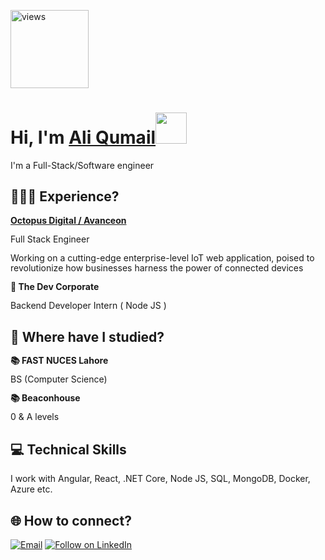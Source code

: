<a href="https://github.com/aliqumail"><img alt="views" title="Github views" src="https://komarev.com/ghpvc/?username=aliqumail&style=flat-square" width="125"/></a>

<h1 align="left">Hi, I'm <a href="https://www.linkedin.com/in/saqibama/">Ali Qumail</a><img src="https://media.giphy.com/media/hvRJCLFzcasrR4ia7z/giphy.gif" width="50" /></h1>

I'm a Full-Stack/Software engineer

## 🧑🏽‍💻 Experience?

<div style="line-height: 1.15">
    <b><a href="#" target="_blank">Octopus Digital / Avanceon</a></b>
    <p>Full Stack Engineer</p>
    <p> Working on a cutting-edge enterprise-level IoT web application, poised to revolutionize how businesses harness the power of connected devices</p>
</div>

<div style="line-height: 1.15">
    <b>🧬 The Dev Corporate </b> 
    <p> Backend Developer Intern ( Node JS ) </p>
</div>

## 📘 Where have I studied?

<div style="line-height: 1.15">
    <b>📚 FAST NUCES Lahore</b>
    <p>BS (Computer Science)</p>
</div>

<div style="line-height: 1.15">
    <b>📚 Beaconhouse </b>
    <p> 0 & A levels </p>
</div>


## 💻 Technical Skills

I work with Angular, React, .NET Core, Node JS, SQL, MongoDB, Docker, Azure etc.

<h2 align="left">🌐 How to connect?</h2>
<p align="left">
  <a href="mailto:aliqumail8@gmail.com"><img title="Email" src="https://img.shields.io/badge/Gmail-D14836?style=for-the-badge&logo=gmail&logoColor=white"/></a>
  <a href="https://www.linkedin.com/in/ali-qumail-4b77601a8//"><img title="Follow on LinkedIn" src="https://img.shields.io/badge/LinkedIn-0077B5?style=for-the-badge&logo=linkedin&logoColor=white"/></a>
  
</p>

